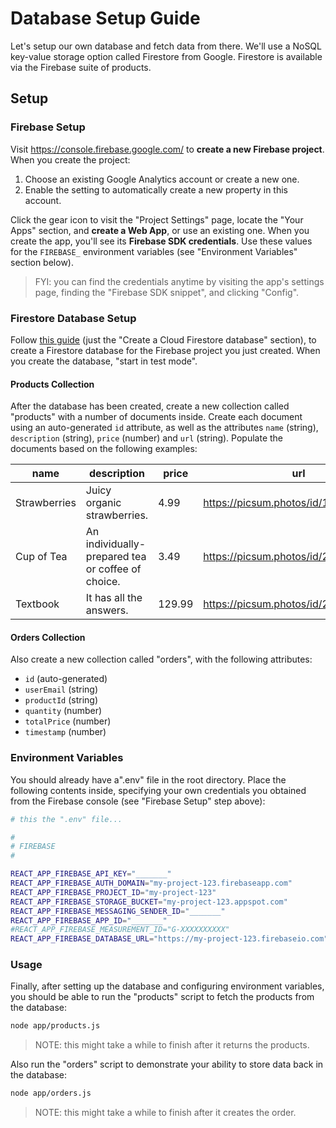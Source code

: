 
# Database Setup Guide

Let's setup our own database and fetch data from there. We'll use a NoSQL key-value storage option called Firestore from Google. Firestore is available via the Firebase suite of products.

## Setup

### Firebase Setup

Visit https://console.firebase.google.com/ to **create a new Firebase project**. When you create the project:

  1. Choose an existing Google Analytics account or create a new one.
  2. Enable the setting to automatically create a new property in this account.

Click the gear icon to visit the "Project Settings" page, locate the "Your Apps" section, and **create a Web App**, or use an existing one. When you create the app,  you'll see its **Firebase SDK credentials**. Use these values for the `FIREBASE_` environment variables (see "Environment Variables" section below).

> FYI: you can find the credentials anytime by visiting the app's settings page, finding the "Firebase SDK snippet", and clicking "Config".

### Firestore Database Setup

Follow [this guide](https://firebase.google.com/docs/firestore/quickstart#create) (just the "Create a Cloud Firestore database" section), to create a Firestore database for the Firebase project you just created. When you create the database, "start in test mode".

#### Products Collection

After the database has been created, create a new collection called "products" with a number of documents inside. Create each document using an auto-generated `id` attribute, as well as the attributes `name` (string), `description` (string), `price` (number) and `url` (string). Populate the documents based on the following examples:

name | description | price | url
--- | --- | --- | ---
Strawberries | Juicy organic strawberries. | 4.99 | https://picsum.photos/id/1080/360/200
Cup of Tea | An individually-prepared tea or coffee of choice. | 3.49 | https://picsum.photos/id/225/360/200
Textbook | It has all the answers. | 129.99 | https://picsum.photos/id/24/360/200

#### Orders Collection

Also create a new collection called "orders", with the following attributes:

  + `id` (auto-generated)
  + `userEmail` (string)
  + `productId` (string)
  + `quantity` (number)
  + `totalPrice` (number)
  + `timestamp` (number)


### Environment Variables

You should already have a".env" file in the root directory. Place the following contents inside, specifying your own credentials you obtained from the Firebase console (see "Firebase Setup" step above):

```sh
# this the ".env" file...

#
# FIREBASE
#

REACT_APP_FIREBASE_API_KEY="_______"
REACT_APP_FIREBASE_AUTH_DOMAIN="my-project-123.firebaseapp.com"
REACT_APP_FIREBASE_PROJECT_ID="my-project-123"
REACT_APP_FIREBASE_STORAGE_BUCKET="my-project-123.appspot.com"
REACT_APP_FIREBASE_MESSAGING_SENDER_ID="_______"
REACT_APP_FIREBASE_APP_ID="_______"
#REACT_APP_FIREBASE_MEASUREMENT_ID="G-XXXXXXXXXX"
REACT_APP_FIREBASE_DATABASE_URL="https://my-project-123.firebaseio.com"
```

### Usage

Finally, after setting up the database and configuring environment variables, you should be able to run the "products" script to fetch the products from the database:

```sh
node app/products.js
```

> NOTE: this might take a while to finish after it returns the products.


Also run the "orders" script to demonstrate your ability to store data back in the database:

```sh
node app/orders.js
```

> NOTE: this might take a while to finish after it creates the order.
